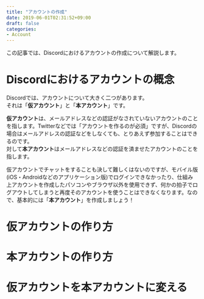 ```yaml
---
title: "アカウントの作成"
date: 2019-06-01T02:31:52+09:00
draft: false
categories: 
- Account
---
```


この記事では、Discordにおけるアカウントの作成について解説します。

<!--more-->

# Discordにおけるアカウントの概念

Discordでは、アカウントについて大きく二つがあります。  
それは「**仮アカウント**」と「**本アカウント**」です。

**仮アカウント**は、メールアドレスなどの認証がなされていないアカウントのことを指します。Twitterなどでは「アカウントを作るのが必須」ですが、Discordの場合はメールアドレスの認証などをしなくても、とりあえず参加することはできるのです。  
対して**本アカウント**はメールアドレスなどの認証を済ませたアカウントのことを指します。

仮アカウントでチャットをすることも決して難しくはないのですが、モバイル版(iOS・Androidなどのアプリケーション版)でログインできなかったり、仕組み上アカウントを作成したパソコンやブラウザ以外を使用できず、何かの拍子でログアウトしてしまうと再度そのアカウントを使うことはできなくなります。なので、基本的には「**本アカウント**」を作成しましょう！

# 仮アカウントの作り方

# 本アカウントの作り方

# 仮アカウントを本アカウントに変える